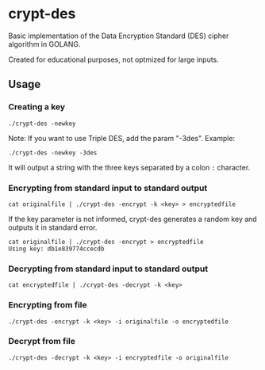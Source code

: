 # crypt-des

Basic implementation of the Data Encryption Standard (DES) cipher algorithm in GOLANG.

Created for educational purposes, not optmized for large inputs.

## Usage

### Creating a key
```
./crypt-des -newkey
```
Note: If you want to use Triple DES, add the param "-3des". Example:
```
./crypt-des -newkey -3des
```
It will output a string with the three keys separated by a colon `:` character.

### Encrypting from standard input to standard output
```
cat originalfile | ./crypt-des -encrypt -k <key> > encryptedfile
```
If the key parameter is not informed, crypt-des generates a random key and outputs it in standard error.
```
cat originalfile | ./crypt-des -encrypt > encryptedfile
Using key: db1e839774ccecdb
```

### Decrypting from standard input to standard output
```
cat encryptedfile | ./crypt-des -decrypt -k <key>
```
### Encrypting from file
```
./crypt-des -encrypt -k <key> -i originalfile -o encryptedfile
```
### Decrypt from file
```
./crypt-des -decrypt -k <key> -i encryptedfile -o originalfile
```
